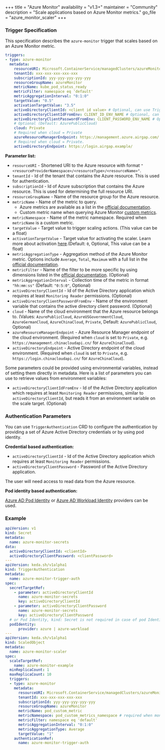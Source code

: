 +++
title = "Azure Monitor"
availability = "v1.3+"
maintainer = "Community"
description = "Scale applications based on Azure Monitor metrics."
go_file = "azure_monitor_scaler"
+++

### Trigger Specification

This specification describes the `azure-monitor` trigger that scales based on an Azure Monitor metric.

```yaml
triggers:
- type: azure-monitor
  metadata:
    resourceURI: Microsoft.ContainerService/managedClusters/azureMonitorCluster
    tenantId: xxx-xxx-xxx-xxx-xxx
    subscriptionId: yyy-yyy-yyy-yyy-yyy
    resourceGroupName: azureMonitor
    metricName: kube_pod_status_ready
    metricFilter: namespace eq 'default'
    metricAggregationInterval: "0:1:0"
    targetValue: "0.5"
    activationTargetValue: "3.5"
    activeDirectoryClientId: <client id value> # Optional, can use TriggerAuthentication as well
    activeDirectoryClientIdFromEnv: CLIENT_ID_ENV_NAME # Optional, can use TriggerAuthentication as well
    activeDirectoryClientPasswordFromEnv: CLIENT_PASSWORD_ENV_NAME # Optional, can use TriggerAuthentication as well
    # Optional (Default: AzurePublicCloud)
    cloud: Private
    # Required when cloud = Private
    azureResourceManagerEndpoint: https://management.azure.airgap.com/
    # Required when cloud = Private.
    activeDirectoryEndpoint: https://login.airgap.example/
```

**Parameter list:**

- `resourceURI` - Shortened URI to the Azure resource with format `"<resourceProviderNamespace>/<resourceType>/<resourceName>"`.
- `tenantId` - Id of the tenant that contains the Azure resource. This is used for authentication.
- `subscriptionId` - Id of Azure subscription that contains the Azure resource. This is used for determining the full resource URI.
- `resourceGroupName` - Name of the resource group for the Azure resource.
- `metricName` - Name of the metric to query.
  - Azure metrics are available as a list in the [official documentation](https://docs.microsoft.com/en-us/azure/azure-monitor/platform/metrics-supported).
  - Custom metric name when querying Azure Monitor [custom metrics](https://docs.microsoft.com/en-us/azure/azure-monitor/essentials/metrics-custom-overview).
- `metricNamespace` - Name of the metric namespace. Required when `metricName` is a custom metric.
- `targetValue` - Target value to trigger scaling actions. (This value can be a float)
- `activationTargetValue` - Target value for activating the scaler. Learn more about activation [here](./../concepts/scaling-deployments.md#activating-and-scaling-thresholds).(Default: `0`, Optional, This value can be a float)
- `metricAggregationType` - Aggregation method of the Azure Monitor metric. Options include `Average`, `Total`, `Maximum` with a full list in the [official documentation](https://docs.microsoft.com/en-us/azure/azure-monitor/platform/metrics-supported).
- `metricFilter` - Name of the filter to be more specific by using dimensions listed in the [official documentation](https://docs.microsoft.com/en-us/azure/azure-monitor/platform/metrics-supported). (Optional)
- `metricAggregationInterval` - Collection time of the metric in format `"hh:mm:ss"` (Default: `"0:5:0"`, Optional)
- `activeDirectoryClientId` - Id of the Active Directory application which requires at least `Monitoring Reader` permissions. (Optional)
- `activeDirectoryClientPasswordFromEnv` - Name of the environment variable that contains the active directory client password. (Optional)
- `cloud` - Name of the cloud environment that the Azure resource belongs to. (Values: `AzurePublicCloud`, `AzureUSGovernmentCloud`, `AzureGermanCloud`, `AzureChinaCloud`, `Private`, Default: `AzurePublicCloud`, Optional)
- `azureResourceManagerEndpoint` - Azure Resource Manager endpoint of the cloud environment. (Required when `cloud` is set to `Private`, e.g. `https://management.chinacloudapi.cn/` for `AzureChinaCloud`).
- `activeDirectoryEndpoint` - Active Directory endpoint of the cloud environment. (Required when `cloud` is set to `Private`, e.g. `https://login.chinacloudapi.cn/` for `AzureChinaCloud`).

Some parameters could be provided using environmental variables, instead of setting them directly in metadata. Here is a list of parameters you can use to retrieve values from environment variables:

- `activeDirectoryClientIdFromEnv` - Id of the Active Directory application which requires at least `Monitoring Reader` permissions, similar to `activeDirectoryClientId`, but reads it from an environment variable on the scale target. (Optional)

### Authentication Parameters

You can use `TriggerAuthentication` CRD to configure the authentication by providing a set of Azure Active Directory credentials or by using pod identity.

**Credential based authentication:**

- `activeDirectoryClientId` - Id of the Active Directory application which requires at least `Monitoring Reader` permissions.
- `activeDirectoryClientPassword` - Password of the Active Directory application.

The user will need access to read data from the Azure resource.

**Pod identity based authentication:**

[Azure AD Pod Identity](https://docs.microsoft.com/en-us/azure/aks/use-azure-ad-pod-identity) or [Azure AD Workload Identity](https://azure.github.io/azure-workload-identity/docs/) providers can be used.

### Example

```yaml
apiVersion: v1
kind: Secret
metadata:
  name: azure-monitor-secrets
data:
  activeDirectoryClientId: <clientId>
  activeDirectoryClientPassword: <clientPassword>
---
apiVersion: keda.sh/v1alpha1
kind: TriggerAuthentication
metadata:
  name: azure-monitor-trigger-auth
spec:
  secretTargetRef:
    - parameter: activeDirectoryClientId
      name: azure-monitor-secrets
      key: activeDirectoryClientId
    - parameter: activeDirectoryClientPassword
      name: azure-monitor-secrets
      key: activeDirectoryClientPassword
  # or Pod Identity, kind: Secret is not required in case of pod Identity
  podIdentity:
      provider: azure | azure-workload
---
apiVersion: keda.sh/v1alpha1
kind: ScaledObject
metadata:
  name: azure-monitor-scaler
spec:
  scaleTargetRef:
    name: azure-monitor-example
  minReplicaCount: 1
  maxReplicaCount: 10
  triggers:
  - type: azure-monitor
    metadata:
      resourceURI: Microsoft.ContainerService/managedClusters/azureMonitorCluster
      tenantId: xxx-xxx-xxx-xxx-xxx
      subscriptionId: yyy-yyy-yyy-yyy-yyy
      resourceGroupName: azureMonitor
      metricName: pod_custom_metric
      metricNamespace: pod_custom_metrics_namespace # required when monitoring custom metrics
      metricFilter: namespace eq 'default'
      metricAggregationInterval: "0:1:0"
      metricAggregationType: Average
      targetValue: "1"
    authenticationRef:
      name: azure-monitor-trigger-auth
```

